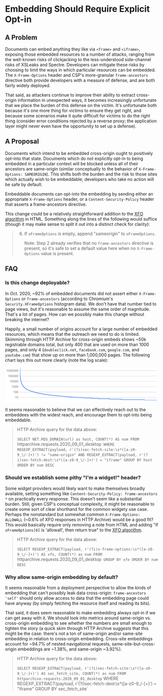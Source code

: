 # Embedding Should Require Explicit Opt-in

## A Problem

Documents can embed anything they like via `<frame>` and `<iframe>`, exposing those embedded resources to a number of attacks, ranging from the well-known risks of clickjacking to the less-understood side-channel risks of XSLeaks and Spectre. Developers can mitigate these risks by choosing to limit the ways in which particular resources can be embedded. The `X-Frame-Options` header and CSP's more-granular `frame-ancestors` directive both provide developers with a measure of defense, and are both fairly widely deployed.

That said, as attackers continue to improve their ability to extract cross-origin information in unexpected ways, it becomes increasingly unfortunate that we place the burden of this defense on the victim. It's unfortunate both because it's one more thing for victims to ensure they get right, and because some scenarios make it quite difficult for victims to do the right thing (consider error conditions rejected by a reverse proxy; the application layer might never even have the opportunity to set up a defense).


## A Proposal

Documents which intend to be embedded cross-origin ought to positively opt-into that state. Documents which do not explicitly opt-in to being embedded in a particular context will be blocked unless all of their ancestors are same-origin (similar conceptually to the behavior of `X-Frame-Options: SAMEORIGIN`). This shifts both the burden and the risk to those sites which actually wish to be embeddable; developers who take no action will be safe by default.

Embeddable documents can opt-into the embedding by sending either an appropriate `X-Frame-Options` header, or a `Content-Security-Policy` header that asserts a frame-ancestors directive.

This change could be a relatively straightforward addition to the [XFO algorithm](https://html.spec.whatwg.org/#check-a-navigation-response's-adherence-to-x-frame-options) in HTML. Something along the lines of the following would suffice (though it may make sense to split it out into a distinct check for clarity):

> 6. If `xFrameOptions` is empty, append "sameorigin" to `xFrameOptions`.
>
>    Note: Step 2 already verifies that no `frame-ancestors` directive is present, so it's safe to set a default value here when no `X-Frame-Options` value is present.

## FAQ

### Is this change deployable?

In Oct. 2020, ~92% of embedded documents did not assert either `X-Frame-Options` or `frame-ancestors` (according to Chromium's `Security.XFrameOptions` histogram data). We don't have that number tied to page views, but it's reasonable to assume the same order of magnitude. That's a lot of pages. How can we possibly make this change without breaking the internet?

Happily, a small number of origins account for a large number of embedded resources, which means that the outreach we need to do is limited. Skimming through HTTP Archive for cross-origin embeds shows ~50k registrable domains total, but only 400 that are used on more than 1000 pages, and only 4 (`doubleclick.net`, `facebook.com`, `google.com`, and `youtube.com`) that show up on more than 1,000,000 pages. The following chart lays this out more clearly (note the log scale):

![A chart showing the above data](chart.png)

It seems reasonable to believe that we can effectively reach out to the embeddees with the widest reach, and encourage them to opt-into being embeddable.

> HTTP Archive query for the data above:
> 
> `SELECT NET.REG_DOMAIN(url) as host, COUNT(*) AS num FROM `httparchive.requests.2020_09_01_desktop` WHERE REGEXP_EXTRACT(payload, r'(?i)sec-fetch-site:\s*([a-z0-9_\/-]+)') != "same-origin" AND REGEXP_EXTRACT(payload, r'(?i)sec-fetch-dest:\s*([a-z0-9_\/-]+)') = "iframe" GROUP BY host ORDER BY num DESC`

### Should we establish some pithy "I'm a widget!" header?

Some widget providers would likely want to make themselves broadly available, setting something like `Content-Security-Policy: frame-ancestors *` on practically every response. This doesn't seem like a substantial burden. Still, given CSP's conceptual complexity, it might be reasonable to create some sort of clear shorthand for the common widgety use case. Perhaps the nonstandard but somewhat common `X-Frame-Options: ALLOWALL` (~0.6% of XFO responses in HTTP Archive) would be a good fit? This would basically require only removing a note from HTML and adding "If `xFrameOptions[0]` is 'allowall', then return true" to the [XFO algorithm](https://html.spec.whatwg.org/#check-a-navigation-response's-adherence-to-x-frame-options).

> HTTP Archive query for the data above:
>
> `SELECT REGEXP_EXTRACT(payload, r'(?i)x-frame-options:\s*([a-z0-9_\/-]+)') AS xfo, COUNT(*) as num FROM `httparchive.requests.2020_09_01_desktop` GROUP BY xfo ORDER BY num DESC`

### Why allow same-origin embedding by default?

It seems reasonable from a deployment perspective to allow the kinds of embedding that can't possibly leak data cross-origin: `frame-ancestors 'self'` should only allow access to data that the embedding page could have anyway (by simply fetching the resource itself and reading its bits).

That said, it does seem reasonable to make embedding always opt-in if we can get away with it. We should look into metrics around same-origin vs. cross-origin embedding to see whether the numbers are small enough to tighten the story (a quick skim through HTTP Archive suggests that this might be the case: there's not a ton of same-origin and/or same-site embedding in relation to cross-origin embedding. Cross-site embeddings account for ~94.7% of nested navigational requests, same-site-but-cross-origin embeddings are ~1.38%, and same-origin ~3.92%).

> HTTP Archive query for the data above:
>
> `SELECT REGEXP_EXTRACT(payload, r'(?i)sec-fetch-site:\s*([a-z0-9_\/-]+)') AS sec_fetch_site, COUNT(*) as num FROM httparchive.requests.2020_09_01_desktop` WHERE REGEXP_EXTRACT(payload, r'(?i)sec-fetch-dest:\s*([a-z0-9_\/-]+)') = "iframe" GROUP BY sec_fetch_site`
